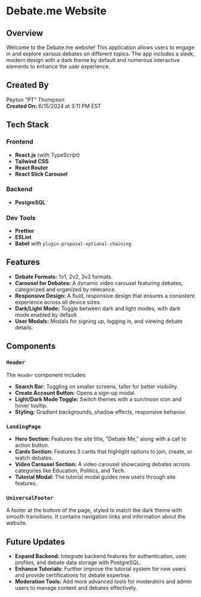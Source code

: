 # Debate.me Website

## Overview
Welcome to the Debate.me website! This application allows users to engage in and explore various debates on different topics. The app includes a sleek, modern design with a dark theme by default and numerous interactive elements to enhance the user experience.

## Created By
Peyton "PT" Thompson  
**Created On:** 6/15/2024 at 3:11 PM EST

## Tech Stack

### Frontend
- **React.js** (with TypeScript)
- **Tailwind CSS**
- **React Router**
- **React Slick Carousel**

### Backend
- **PostgreSQL**

### Dev Tools
- **Prettier**
- **ESLint**
- **Babel** with `plugin-proposal-optional-chaining`

## Features
- **Debate Formats:** 1v1, 2v2, 3v3 formats.
- **Carousel for Debates:** A dynamic video carousel featuring debates, categorized and organized by relevance.
- **Responsive Design:** A fluid, responsive design that ensures a consistent experience across all device sizes.
- **Dark/Light Mode:** Toggle between dark and light modes, with dark mode enabled by default.
- **User Modals:** Modals for signing up, logging in, and viewing debate details.

## Components

### `Header`
The `Header` component includes:
- **Search Bar:** Toggling on smaller screens, taller for better visibility.
- **Create Account Button:** Opens a sign-up modal.
- **Light/Dark Mode Toggle:** Switch themes with a sun/moon icon and hover tooltip.
- **Styling:** Gradient backgrounds, shadow effects, responsive behavior.

### `LandingPage`
- **Hero Section:** Features the site title, "Debate Me," along with a call to action button.
- **Cards Section:** Features 3 cards that highlight options to join, create, or watch debates.
- **Video Carousel Section:** A video carousel showcasing debates across categories like Education, Politics, and Tech.
- **Tutorial Modal:** The tutorial modal guides new users through site features.

### `UniversalFooter`
A footer at the bottom of the page, styled to match the dark theme with smooth transitions. It contains navigation links and information about the website.


## Future Updates
- **Expand Backend:** Integrate backend features for authentication, user profiles, and debate data storage with PostgreSQL.
- **Enhance Tutorials:** Further improve the tutorial system for new users and provide certifications for debate expertise.
- **Moderation Tools:** Add more advanced tools for moderators and admin users to manage content and debates effectively.

